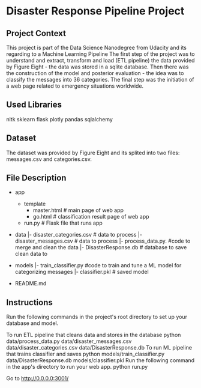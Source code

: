 # Disaster Response Pipeline Project

## Project Context

This project is part of the Data Science Nanodegree from Udacity and its regarding to a Machine Learning Pipeline
The first step of the project was to understand and extract, transform and load (ETL pipeline) the data provided by Figure Eight - the data was stored in a sqlite database. Then there was the construction of the model and posterior evaluation - the idea was to classify the messages into 36 categories. The final step was the initiation of a web page related to emergency situations worldwide.

## Used Libraries

nltk
sklearn
flask
plotly
pandas
sqlalchemy

## Dataset

The dataset was provided by Figure Eight and its splited into two files: messages.csv and categories.csv.

## File Description

- app
   - template
      - master.html  # main page of web app
      - go.html  # classification result page of web app
   - run.py  # Flask file that runs app

- data
|- disaster_categories.csv  # data to process 
|- disaster_messages.csv  # data to process
|- process_data.py. #code to merge and clean the data
|- DisasterResponse.db   # database to save clean data to

- models
|- train_classifier.py #code to train and tune a ML model for categorizing messages
|- classifier.pkl  # saved model 

- README.md

## Instructions

Run the following commands in the project's root directory to set up your database and model.

To run ETL pipeline that cleans data and stores in the database python data/process_data.py data/disaster_messages.csv data/disaster_categories.csv data/DisasterResponse.db
To run ML pipeline that trains classifier and saves python models/train_classifier.py data/DisasterResponse.db models/classifier.pkl
Run the following command in the app's directory to run your web app. python run.py

Go to http://0.0.0.0:3001/


